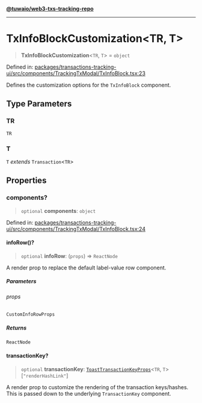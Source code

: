 [**@tuwaio/web3-txs-tracking-repo**](../../../README.md)

***

# TxInfoBlockCustomization\<TR, T\>

> **TxInfoBlockCustomization**\<`TR`, `T`\> = `object`

Defined in: [packages/transactions-tracking-ui/src/components/TrackingTxModal/TxInfoBlock.tsx:23](https://github.com/TuwaIO/web3-transactions-tracking/blob/8756609a5523c78e41057cc5e1684ed645ee913e/packages/transactions-tracking-ui/src/components/TrackingTxModal/TxInfoBlock.tsx#L23)

Defines the customization options for the `TxInfoBlock` component.

## Type Parameters

### TR

`TR`

### T

`T` *extends* `Transaction`\<`TR`\>

## Properties

### components?

> `optional` **components**: `object`

Defined in: [packages/transactions-tracking-ui/src/components/TrackingTxModal/TxInfoBlock.tsx:24](https://github.com/TuwaIO/web3-transactions-tracking/blob/8756609a5523c78e41057cc5e1684ed645ee913e/packages/transactions-tracking-ui/src/components/TrackingTxModal/TxInfoBlock.tsx#L24)

#### infoRow()?

> `optional` **infoRow**: (`props`) => `ReactNode`

A render prop to replace the default label-value row component.

##### Parameters

###### props

`CustomInfoRowProps`

##### Returns

`ReactNode`

#### transactionKey?

> `optional` **transactionKey**: [`ToastTransactionKeyProps`](../interfaces/ToastTransactionKeyProps.md)\<`TR`, `T`\>\[`"renderHashLink"`\]

A render prop to customize the rendering of the transaction keys/hashes.
This is passed down to the underlying `TransactionKey` component.
